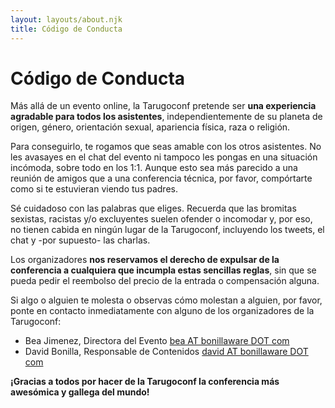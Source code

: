 ```yaml
---
layout: layouts/about.njk
title: Código de Conducta
---
```


# Código de Conducta


Más allá de un evento online, la Tarugoconf pretende ser **una experiencia agradable para todos los asistentes**, independientemente de su planeta de origen, género, orientación sexual, apariencia física, raza o religión.

Para conseguirlo, te rogamos que seas amable con los otros asistentes. No les avasayes en el chat del evento ni tampoco les pongas en una situación incómoda, sobre todo en los 1:1. Aunque esto sea más parecido a una reunión de amigos que a una conferencia técnica, por favor, compórtarte como si te estuvieran viendo tus padres.

Sé cuidadoso con las palabras que eliges. Recuerda que las bromitas sexistas, racistas y/o excluyentes suelen ofender o incomodar y, por eso, no tienen cabida en ningún lugar de la Tarugoconf, incluyendo los tweets, el chat y -por supuesto- las charlas.

Los organizadores **nos reservamos el derecho de expulsar de la conferencia a cualquiera que incumpla estas sencillas reglas**, sin que se pueda pedir el reembolso del precio de la entrada o compensación alguna.

Si algo o alguien te molesta o observas cómo molestan a alguien, por favor, ponte en contacto inmediatamente con alguno de los organizadores de la Tarugoconf:


* Bea Jimenez, Directora del Evento [bea AT bonillaware DOT com](mailto:bea@bonillaware.com)
* David Bonilla, Responsable de Contenidos [david AT bonillaware DOT com](mailto:david@bonillaware.com)


**¡Gracias a todos por hacer de la Tarugoconf la conferencia más awesómica y gallega del mundo!**
